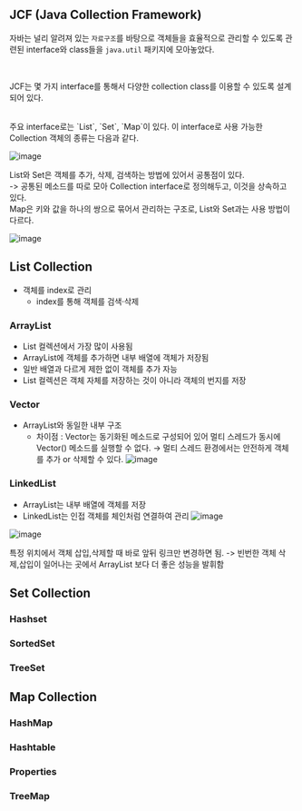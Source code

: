 ## JCF (Java Collection Framework)
자바는 널리 알려져 있는 `자료구조`를 바탕으로 객체들을 효율적으로 관리할 수 있도록 
관련된 interface와 class들을 `java.util` 패키지에 모아놓았다.

<br>

JCF는 몇 가지 interface를 통해서 다양한 collection class를 이용할 수 있도록 설계되어 있다.

<br>
주요 interface로는 `List`, `Set`, `Map`이 있다. 
이 interface로 사용 가능한 Collection 객체의 종류는 다음과 같다.


![image](https://github.com/DevTechGrowth/study_CS/assets/88030238/4d4c31fc-4b7b-4260-b878-0e6602c27e2b)

List와 Set은 객체를 추가, 삭제, 검색하는 방법에 있어서 공통점이 있다. <br>
-> 공통된 메소드를 따로 모아 Collection interface로 정의해두고, 이것을 상속하고 있다.  <br>
Map은 키와 값을 하나의 쌍으로 묶어서 관리하는 구조로, List와 Set과는 사용 방법이 다르다. 

![image](https://github.com/DevTechGrowth/study_CS/assets/88030238/a6aa8a2c-8e61-40d3-90f5-2e037769a070)


## List Collection
- 객체를 index로 관리
  - index를 통해 객체를 검색·삭제
    
### ArrayList
- List 컬렉션에서 가장 많이 사용됨
- ArrayList에 객체를 추가하면 내부 배열에 객체가 저장됨
- 일반 배열과 다르게 제한 없이 객체를 추가 자능
- List 컬렉션은 객체 자체를 저장하는 것이 아니라 객체의 번지를 저장


### Vector
- ArrayList와 동일한 내부 구조
    - 차이점 : Vector는 동기화된 메소드로 구성되어 있어 멀티 스레드가 동시에 Vector() 메소드를 실행할 수 없다.
      → 멀티 스레드 환경에서는 안전하게 객체를 추가 or 삭제할 수 있다.
![image](https://github.com/DevTechGrowth/study_CS/assets/88030238/404c8875-f791-4f06-a49f-27bfb1813047)

### LinkedList
- ArrayList는 내부 배열에 객체를 저장
- LinkedList는 인접 객체를 체인처럼 연결하여 관리
![image](https://github.com/DevTechGrowth/study_CS/assets/88030238/b0b13c00-bcb1-44c6-9c73-028d916c9318)

![image](https://github.com/DevTechGrowth/study_CS/assets/88030238/b6077dc4-a8db-47d8-8ca2-9c47f4f5d2a7)

특정 위치에서 객체 삽입,삭제할 때 바로 앞뒤 링크만 변경하면 됨.
-> 빈번한 객체 삭제,삽입이 일어나는 곳에서 ArrayList 보다 더 좋은 성능을 발휘함

## Set Collection
### Hashset
### SortedSet
### TreeSet


## Map Collection
### HashMap
### Hashtable
### Properties
### TreeMap
